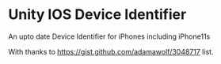 # Unity IOS Device Identifier
An upto date Device Identifier for iPhones including iPhone11s 

With thanks to https://gist.github.com/adamawolf/3048717 list.
